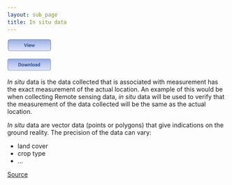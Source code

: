 ```yaml
---
layout: sub_page
title: In situ data
---
```


[<img src="./buttons/view_button.png" width="100"/>](https://nicolasdeffense.github.io/eo-toolbox/notebooks/3_In_situ_data/in_situ_data.html)

[<img src="./buttons/download_button.png" width="100"/>](https://nicolasdeffense.github.io/eo-toolbox/notebooks/3_In_situ_data/in_situ_data.ipynb)

*In situ* data is the data collected that is associated with measurement has the exact measurement of the actual location. An example of this would be when collecting Remote sensing data, *in situ* data will be used to verify that the measurement of the data collected will be the same as the actual location.

*In situ* data are vector data (points or polygons) that give indications on the ground reality.
The precision of the data can vary:
- land cover
- crop type
- ...


[Source](http://wiki.gis.com/wiki/index.php/In-situ_data)